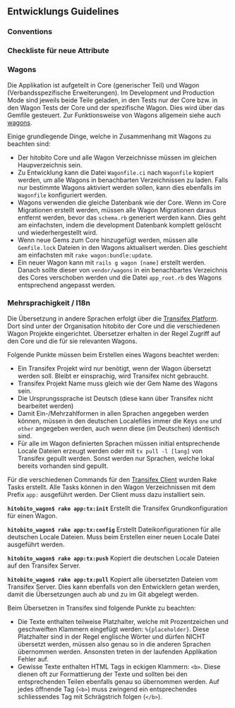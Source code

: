 ## Entwicklungs Guidelines

### Conventions

### Checkliste für neue Attribute

### Wagons

Die Applikation ist aufgeteilt in Core (generischer Teil) und Wagon (Verbandsspezifische Erweiterungen). Im Development und Production Mode sind jeweils beide Teile geladen, in den Tests nur der Core bzw. in den Wagon Tests der Core und der spezifische Wagon. Dies wird über das Gemfile gesteuert. Zur Funktionsweise von Wagons allgemein siehe auch [wagons](http://github.com/codez/wagons).

Einige grundlegende Dinge, welche in Zusammenhang mit Wagons zu beachten sind:

* Der hitobito Core und alle Wagon Verzeichnisse müssen im gleichen Haupverzeichnis sein.
* Zu Entwicklung kann die Datei `Wagonfile.ci` nach `Wagonfile` kopiert werden, um alle Wagons in benachbarten Verzeichnissen zu laden. Falls nur bestimmte Wagons aktiviert werden sollen, kann dies ebenfalls im `Wagonfile` konfiguriert werden.
* Wagons verwenden die gleiche Datenbank wie der Core. Wenn im Core Migrationen erstellt werden, müssen alle Wagon Migrationen daraus entfernt werden, bevor das `schema.rb` generiert werden kann. Dies geht am einfachsten, indem die development Datenbank komplett gelöscht und wiederhergestellt wird.
* Wenn neue Gems zum Core hinzugefügt werden, müssen alle `Gemfile.lock` Dateien in den Wagons aktualisert werden. Dies geschieht am einfachsten mit `rake wagon:bundle:update`.
* Ein neuer Wagon kann mit `rails g wagon [name]` erstellt werden. Danach sollte dieser von `vendor/wagons` in ein benachbartes Verzeichnis des Cores verschoben werden und die Datei `app_root.rb` des Wagons entsprechend angepasst werden.

### Mehrsprachigkeit / I18n

Die Übersetzung in andere Sprachen erfolgt über die [Transifex Platform](https://www.transifex.com/organization/hitobito). Dort sind unter der Organisation hitobito der Core und die verschiedenen Wagon Projekte eingerichtet. Übersetzer erhalten in der Regel Zugriff auf den Core und die für sie relevanten Wagons.

Folgende Punkte müssen beim Erstellen eines Wagons beachtet werden:

* Ein Transifex Projekt wird nur benötigt, wenn der Wagon übersetzt werden soll. Bleibt er einsprachig, wird Transifex nicht gebraucht.
* Transifex Projekt Name muss gleich wie der Gem Name des Wagons sein.
* Die Ursprungssprache ist Deutsch (diese kann über Transifex nicht bearbeitet werden)
* Damit Ein-/Mehrzahlformen in allen Sprachen angegeben werden können, müssen in den deutschen Localefiles immer die Keys `one` und `other` angegeben werden, auch wenn diese (im Deutschen) identisch sind.
* Für alle im Wagon definierten Sprachen müssen initial entsprechende Locale Dateien erzeugt werden oder mit `tx pull -l [lang]` von Transifex gepullt werden. Sonst werden nur Sprachen, welche lokal bereits vorhanden sind gepullt.

Für die verschiedenen Commands für den [Transifex Client](http://docs.transifex.com/client/) wurden Rake Tasks erstellt. Alle Tasks können in den Wagon Verzeichnissen mit dem Prefix `app:` ausgeführt werden. Der Client muss dazu installiert sein.

**`hitobito_wagon$ rake app:tx:init`** Erstellt die Transifex Grundkonfiguration für einen Wagon.

**`hitobito_wagon$ rake app:tx:config`** Erstellt Dateikonfigurationen für alle deutschen Locale Dateien. Muss beim Erstellen einer neuen Locale Datei ausgeführt werden.

**`hitobito_wagon$ rake app:tx:push`** Kopiert die deutschen Locale Dateien auf den Transifex Server.

**`hitobito_wagon$ rake app:tx:pull`** Kopiert alle übersetzten Dateien vom Transifex Server. Dies kann ebenfalls von den Entwicklern getan werden, damit die Übersetzungen auch ab und zu im Git abgelegt werden.


Beim Übersetzen in Transifex sind folgende Punkte zu beachten:

* Die Texte enthalten teilweise Platzhalter, welche mit Prozentzeichen und geschweiften Klammern eingefügt werden: `%{placeholder}`. Diese Platzhalter sind in der Regel englische Wörter und dürfen NICHT übersetzt werden, müssen also genau so in die anderen Sprachen übernommen werden. Ansonsten treten in der laufenden Applikation Fehler auf.
* Gewisse Texte enthalten HTML Tags in eckigen Klammern: `<b>`. Diese dienen oft zur Formattierung der Texte und sollten bei den entsprechenden Teilen ebenfalls genau so übernommen werden. Auf jedes öffnende Tag (`<b>`) muss zwingend ein entsprechendes schliessendes Tag mit Schrägstrich folgen (`</b>`).

